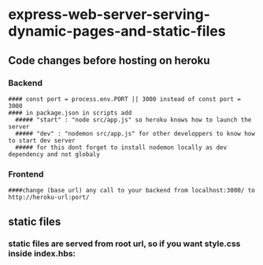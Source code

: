 # express-web-server-serving-dynamic-pages-and-static-files
## Code changes before hosting on heroku
  ### Backend
    #### const port = process.env.PORT || 3000 instead of const port = 3000
    #### in package.json in scripts add 
      ##### "start" : "node src/app.js" so heroku knows how to launch the server
      ##### "dev" : "nodemon src/app.js" for other developpers to know how to start dev server
      ##### for this dont forget to install nodemon locally as dev dependency and not globaly
  
  ### Frontend
    ####change (base url) any call to your backend from localhost:3000/ to http://heroku-url:port/
    
## static files
  ### static files are served from root url, so if you want style.css inside index.hbs: <link rel="stylesheet" href="/style.css">
